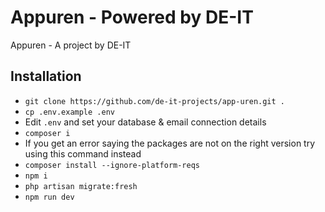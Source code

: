 # Appuren - Powered by DE-IT
Appuren - A project by DE-IT

## Installation
- `git clone https://github.com/de-it-projects/app-uren.git .`
- `cp .env.example .env`
- Edit `.env` and set your database & email connection details
- `composer i`
- If you get an error saying the packages are not on the right version try using this command instead
- `composer install --ignore-platform-reqs`
- `npm i`
- `php artisan migrate:fresh`
- `npm run dev`
